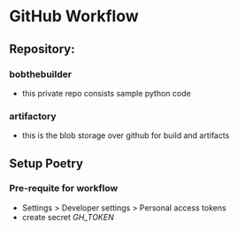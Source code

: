 # GitHub Workflow

##  Repository:

### bobthebuilder 
- this private repo consists sample python code 

### artifactory
- this is the blob storage over github  for build and artifacts

## Setup Poetry

### Pre-requite for workflow 

- Settings > Developer settings > Personal access tokens
- create secret *GH_TOKEN*